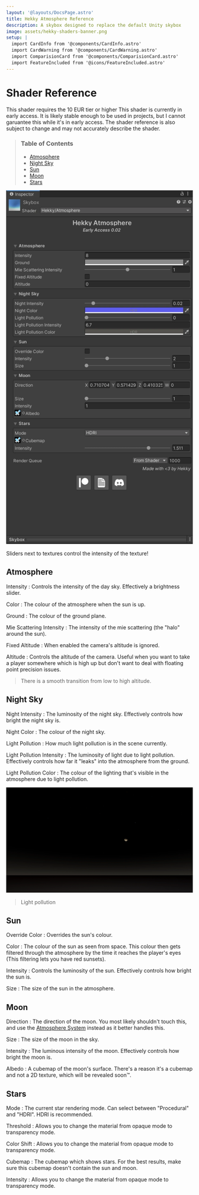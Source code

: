 ```yaml
---
layout: '@layouts/DocsPage.astro'
title: Hekky Atmosphere Reference
description: A skybox designed to replace the default Unity skybox
image: assets/hekky-shaders-banner.png
setup: | 
  import CardInfo from '@components/CardInfo.astro'
  import CardWarning from '@components/CardWarning.astro'
  import ComparisionCard from '@components/ComparisionCard.astro'
  import FeatureIncluded from '@icons/FeatureIncluded.astro'
---
```


# Shader Reference

<CardInfo title="Patreon only">
	This shader requires the 10 EUR tier or higher
</CardInfo>

<CardWarning title="Early access">
	This shader is currently in early access. It is likely stable enough to be used in projects, but I cannot garuantee this while it's in early access. The shader reference is also subject to change and may not accurately describe the shader.
</CardWarning>

> ### Table of Contents
> 
> - [Atmosphere](#atmosphere)
> - [Night Sky](#night-sky)
> - [Sun](#sun)
> - [Moon](#moon)
> - [Stars](#stars)
> 
![Shader Inspector](/en/hekkyatmosphere_shader_inspector_full.webp)

<CardInfo title="Sliders">
Sliders next to textures control the intensity of the texture!
</CardInfo>

## Atmosphere

Intensity
: Controls the intensity of the day sky. Effectively a brightness slider.

Color
: The colour of the atmosphere when the sun is up.

Ground
: The colour of the ground plane.

Mie Scattering Intensity
: The intensity of the mie scattering (the "halo" around the sun).

Fixed Altitude
: When enabled the camera's altitude is ignored.

Altitude
: Controls the altitude of the camera. Useful when you want to take a player somewhere which is high up but don't want to deal with floating point precision issues.

<ComparisionCard beforeSrc="/shared/img/hekky-atmosphere-low-altitude.webp" beforeTxt="Low Altitude" afterSrc="/shared/img/hekky-atmosphere-high-altitude.webp" afterTxt="High Altitude" color="#fff" />

> There is a smooth transition from low to high altitude.

## Night Sky

Night Intensity
: The luminosity of the night sky. Effectively controls how bright the night sky is.

Night Color
: The colour of the night sky.

Light Pollution
: How much light pollution is in the scene currently.

Light Pollution Intensity
: The luminosity of light due to light pollution. Effectively controls how far it "leaks" into the atmosphere from the ground.

Light Pollution Color
: The colour of the lighting that's visible in the atmosphere due to light pollution.

![Light pollution example](/shared/img/hekky-atmosphere-light-pollution.webp)

> Light pollution

## Sun

Override Color
: Overrides the sun's colour.

Color
: The colour of the sun as seen from space. This colour then gets filtered through the atmosphere by the time it reaches the player's eyes (This filtering lets you have red sunsets).

Intensity
: Controls the luminosity of the sun. Effectively controls how bright the sun is.

Size
: The size of the sun in the atmosphere.

## Moon

Direction
: The direction of the moon. You most likely shouldn't touch this, and use the [Atmosphere System](/en/shaders/hekky-atmosphere/set-up#controlling-the-sky) instead as it better handles this.

Size
: The size of the moon in the sky.

Intensity
: The luminous intensity of the moon. Effectively controls how bright the moon is.

Albedo
: A cubemap of the moon's surface. There's a reason it's a cubemap and not a 2D texture, which will be revealed soon&trade;.

## Stars

Mode
: The current star rendering mode. Can select between "Procedural" and "HDRI". HDRI is recommended.

Threshold
: Allows you to change the material from opaque mode to transparency mode.

Color Shift
: Allows you to change the material from opaque mode to transparency mode.

Cubemap
: The cubemap which shows stars. For the best results, make sure this cubemap doesn't contain the sun and moon.

Intensity
: Allows you to change the material from opaque mode to transparency mode.

<ComparisionCard beforeSrc="/shared/img/hekky-atmosphere-stars-procedural.webp" beforeTxt="Procedural" afterSrc="/shared/img/hekky-atmosphere-stars-hdri.webp" afterTxt="HDRI" color="#fff" />
